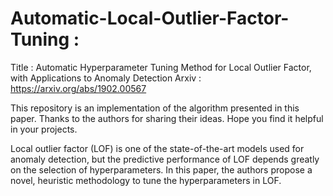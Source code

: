 # Automatic-Local-Outlier-Factor-Tuning : 
Title : Automatic Hyperparameter Tuning Method for Local Outlier Factor, with Applications to Anomaly Detection
Arxiv : https://arxiv.org/abs/1902.00567

This repository is an implementation of the algorithm presented in this paper. Thanks to the authors for sharing their ideas. Hope you find it helpful in your projects. 

Local outlier factor (LOF) is one of the state-of-the-art models used for anomaly detection, but the predictive performance of LOF depends greatly on the selection of hyperparameters. In this paper, the authors propose a novel, heuristic methodology to tune the hyperparameters in LOF.
